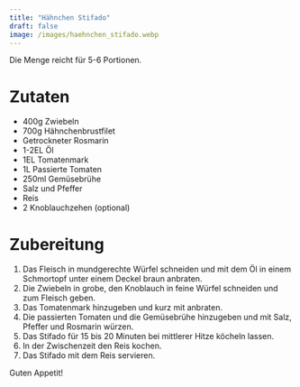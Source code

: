 ```yaml
---
title: "Hähnchen Stifado"
draft: false
image: /images/haehnchen_stifado.webp
---
```


Die Menge reicht für 5-6 Portionen.

# Zutaten
- 400g Zwiebeln
- 700g Hähnchenbrustfilet
- Getrockneter Rosmarin
- 1-2EL Öl
- 1EL Tomatenmark
- 1L Passierte Tomaten
- 250ml Gemüsebrühe
- Salz und Pfeffer
- Reis
- 2 Knoblauchzehen (optional)


# Zubereitung
1. Das Fleisch in mundgerechte Würfel schneiden und mit dem Öl in einem Schmortopf unter einem Deckel braun anbraten.
2. Die Zwiebeln in grobe, den Knoblauch in feine Würfel schneiden und zum Fleisch geben.
3. Das Tomatenmark hinzugeben und kurz mit anbraten.
4. Die passierten Tomaten und die Gemüsebrühe hinzugeben und mit Salz, Pfeffer und Rosmarin würzen.
5. Das Stifado für 15 bis 20 Minuten bei mittlerer Hitze köcheln lassen.
6. In der Zwischenzeit den Reis kochen.
7. Das Stifado mit dem Reis servieren.

Guten Appetit!